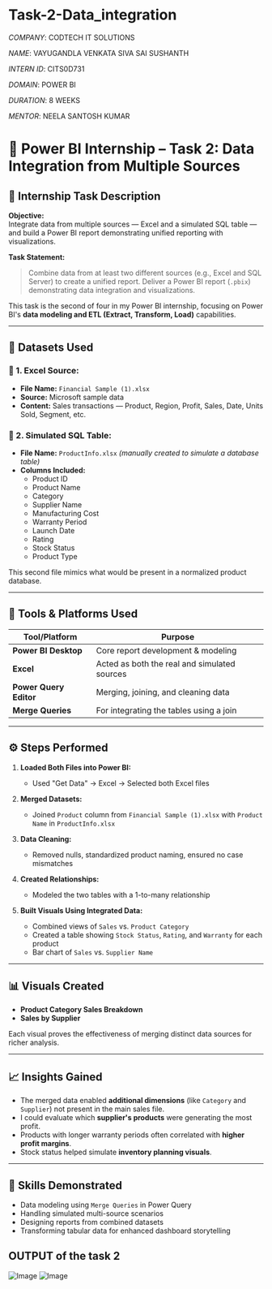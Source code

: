 # Task-2-Data_integration

*COMPANY*: CODTECH IT SOLUTIONS

*NAME*: VAYUGANDLA VENKATA SIVA SAI SUSHANTH

*INTERN ID*: CITS0D731

*DOMAIN*: POWER BI

*DURATION*: 8 WEEKS

*MENTOR*: NEELA SANTOSH KUMAR

# 🔗 Power BI Internship – Task 2: Data Integration from Multiple Sources

## 📌 Internship Task Description

**Objective:**  
Integrate data from multiple sources — Excel and a simulated SQL table — and build a Power BI report demonstrating unified reporting with visualizations.

**Task Statement:**  
> Combine data from at least two different sources (e.g., Excel and SQL Server) to create a unified report. Deliver a Power BI report (`.pbix`) demonstrating data integration and visualizations.

This task is the second of four in my Power BI internship, focusing on Power BI's **data modeling and ETL (Extract, Transform, Load)** capabilities.

---

## 📁 Datasets Used

### 🔹 1. Excel Source:
- **File Name:** `Financial Sample (1).xlsx`
- **Source:** Microsoft sample data
- **Content:** Sales transactions — Product, Region, Profit, Sales, Date, Units Sold, Segment, etc.

### 🔹 2. Simulated SQL Table:
- **File Name:** `ProductInfo.xlsx` *(manually created to simulate a database table)*
- **Columns Included:**
  - Product ID
  - Product Name
  - Category
  - Supplier Name
  - Manufacturing Cost
  - Warranty Period
  - Launch Date
  - Rating
  - Stock Status
  - Product Type

This second file mimics what would be present in a normalized product database.

---

## 🧰 Tools & Platforms Used

| Tool/Platform         | Purpose                                      |
|-----------------------|----------------------------------------------|
| **Power BI Desktop**  | Core report development & modeling           |
| **Excel**             | Acted as both the real and simulated sources |
| **Power Query Editor**| Merging, joining, and cleaning data          |
| **Merge Queries**     | For integrating the tables using a join      |

---

## ⚙️ Steps Performed

1. **Loaded Both Files into Power BI:**
   - Used "Get Data" → Excel → Selected both Excel files

2. **Merged Datasets:**
   - Joined `Product` column from `Financial Sample (1).xlsx` with `Product Name` in `ProductInfo.xlsx`

3. **Data Cleaning:**
   - Removed nulls, standardized product naming, ensured no case mismatches

4. **Created Relationships:**
   - Modeled the two tables with a 1-to-many relationship

5. **Built Visuals Using Integrated Data:**
   - Combined views of `Sales` vs. `Product Category`
   - Created a table showing `Stock Status`, `Rating`, and `Warranty` for each product
   - Bar chart of `Sales` vs. `Supplier Name`

---

## 📊 Visuals Created

- **Product Category Sales Breakdown**
- **Sales by Supplier**

Each visual proves the effectiveness of merging distinct data sources for richer analysis.

---

## 📈 Insights Gained

- The merged data enabled **additional dimensions** (like `Category` and `Supplier`) not present in the main sales file.
- I could evaluate which **supplier's products** were generating the most profit.
- Products with longer warranty periods often correlated with **higher profit margins**.
- Stock status helped simulate **inventory planning visuals**.

---

## 🧠 Skills Demonstrated

- Data modeling using `Merge Queries` in Power Query
- Handling simulated multi-source scenarios
- Designing reports from combined datasets
- Transforming tabular data for enhanced dashboard storytelling

## OUTPUT of the task 2
![Image](https://github.com/user-attachments/assets/4d4a576e-4520-44af-8aee-6068c03e8784)
![Image](https://github.com/user-attachments/assets/a3d8641b-3fe6-4375-80ad-3132f1a2dae5)

